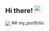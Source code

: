 ## Hi there! <img src="https://raw.githubusercontent.com/MartinHeinz/MartinHeinz/master/wave.gif" width="25px">
<img align="center" src="https://github-readme-stats.vercel.app/api/<top-langs>/?username=<jguadarr974>&theme=<THEME_NAME>" />
## my_portfolio

